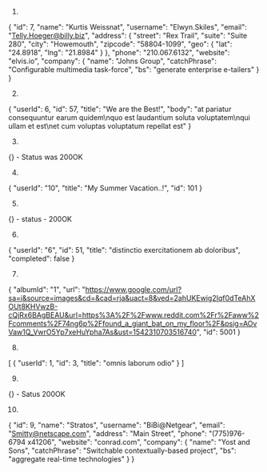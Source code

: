 1.
{
    "id": 7,
    "name": "Kurtis Weissnat",
    "username": "Elwyn.Skiles",
    "email": "Telly.Hoeger@billy.biz",
    "address": {
        "street": "Rex Trail",
        "suite": "Suite 280",
        "city": "Howemouth",
        "zipcode": "58804-1099",
        "geo": {
            "lat": "24.8918",
            "lng": "21.8984"
        }
    },
    "phone": "210.067.6132",
    "website": "elvis.io",
    "company": {
        "name": "Johns Group",
        "catchPhrase": "Configurable multimedia task-force",
        "bs": "generate enterprise e-tailers"
    }
}

2. 

{
    "userId": 6,
    "id": 57,
    "title": "We are the Best!",
    "body": "at pariatur consequuntur earum quidem\nquo est laudantium soluta voluptatem\nqui ullam et est\net cum voluptas voluptatum repellat est"
}


3. 
{} - Status was 200OK

4.
{
    "userId": "10",
    "title": "My Summer Vacation..!",
    "id": 101
}


5.

{} - status -  200OK

6.

{
    "userId": "6",
    "id": 51,
    "title": "distinctio exercitationem ab doloribus",
    "completed": false
}


7.

{
    "albumId": "1",
    "url": "https://www.google.com/url?sa=i&source=images&cd=&cad=rja&uact=8&ved=2ahUKEwig2Iqf0dTeAhXOUt8KHVwzB-cQjRx6BAgBEAU&url=https%3A%2F%2Fwww.reddit.com%2Fr%2Faww%2Fcomments%2F74ng6p%2Ffound_a_giant_bat_on_my_floor%2F&psig=AOvVaw1Q_VwrO5Yp7xeHuYpha7As&ust=1542310703516740",
    "id": 5001
}

8.

[
    {
        "userId": 1,
        "id": 3,
        "title": "omnis laborum odio"
    }
]

9.

{} - Satus 200OK

10.
{
    "id": 9,
    "name": "Stratos",
    "username": "BiBi@Netgear",
    "email": "Smitty@netscape.com",
    "address": "Main Street",
    "phone": "(775)976-6794 x41206",
    "website": "conrad.com",
    "company": {
        "name": "Yost and Sons",
        "catchPhrase": "Switchable contextually-based project",
        "bs": "aggregate real-time technologies"
    }
}




